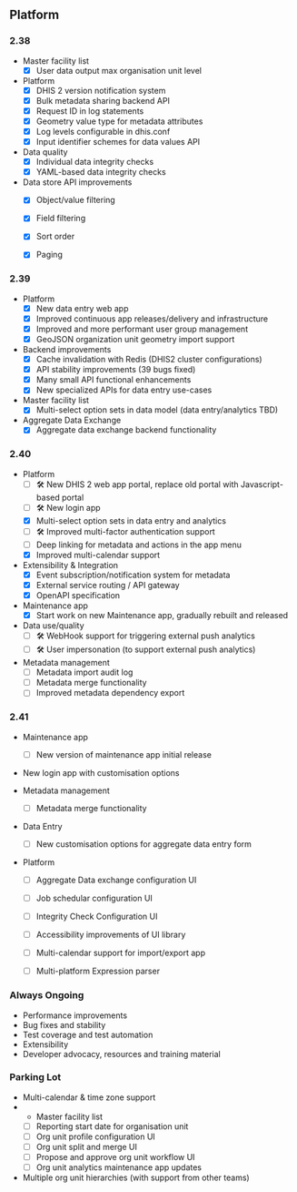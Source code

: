 ## Platform

### 2.38

- Master facility list
    -  [x] User data output max organisation unit level

- Platform
    -  [x] DHIS 2 version notification system
    -  [x] Bulk metadata sharing backend API
    -  [x] Request ID in log statements
    -  [x] Geometry value type for metadata attributes
    -  [x] Log levels configurable in dhis.conf
    -  [x] Input identifier schemes for data values API

- Data quality
    -  [x] Individual data integrity checks
    -  [x] YAML-based data integrity checks

- Data store API improvements
    -  [x] Object/value filtering
    -  [x] Field filtering
    -  [x] Sort order
    -  [x] Paging


### 2.39

- Platform
    - [x] New data entry web app
    - [x] Improved continuous app releases/delivery and infrastructure
    - [x] Improved and more performant user group management
    - [x] GeoJSON organization unit geometry import support

- Backend improvements
    - [x] Cache invalidation with Redis (DHIS2 cluster configurations)
    - [x] API stability improvements (39 bugs fixed)
    - [x] Many small API functional enhancements
    - [x] New specialized APIs for data entry use-cases

- Master facility list
    - [x] Multi-select option sets in data model (data entry/analytics TBD)

- Aggregate Data Exchange
    - [x] Aggregate data exchange backend functionality

### 2.40

-   Platform
    -   [ ] 🛠️ New DHIS 2 web app portal, replace old portal with Javascript-based portal
    -   [ ] 🛠️ New login app
    -   [x] Multi-select option sets in data entry and analytics
    -   [ ] 🛠️ Improved multi-factor authentication support
    -   [ ] Deep linking for metadata and actions in the app menu
    -   [x] Improved multi-calendar support

-   Extensibility & Integration
    -   [x] Event subscription/notification system for metadata
    -   [x] External service routing / API gateway
    -   [x] OpenAPI specification

-   Maintenance app
    -   [x] Start work on new Maintenance app, gradually rebuilt and released

-   Data use/quality
    -   [ ] 🛠️ WebHook support for triggering external push analytics
    -   [ ] 🛠️ User impersonation (to support external push analytics)

-   Metadata management
    -   [ ] Metadata import audit log
    -   [ ] Metadata merge functionality
    -   [ ] Improved metadata dependency export

### 2.41
-   Maintenance app
    -  [ ] New version of maintenance app initial release
    
-   New login app with customisation options

-   Metadata management
    -   [ ] Metadata merge functionality
 
- Data Entry
   -   [ ] New customisation options for aggregate data entry form

- Platform
    -   [ ] Aggregate Data exchange configuration UI
    -   [ ] Job schedular configuration UI
    -   [ ] Integrity Check Configuration UI
    -   [ ] Accessibility improvements of UI library
    -   [ ] Multi-calendar support for import/export app
    -   [ ] Multi-platform Expression parser 


### Always Ongoing

- Performance improvements
- Bug fixes and stability
- Test coverage and test automation
- Extensibility
- Developer advocacy, resources and training material

### Parking Lot

-   Multi-calendar & time zone support
-   - Master facility list
    -   [ ] Reporting start date for organisation unit
    -   [ ] Org unit profile configuration UI
    -   [ ] Org unit split and merge UI
    -   [ ] Propose and approve org unit workflow UI
    -   [ ] Org unit analytics maintenance app updates
-   Multiple org unit hierarchies (with support from other teams)
